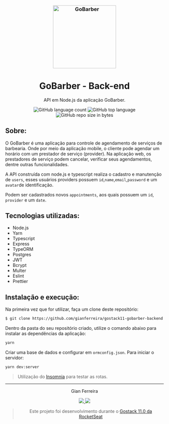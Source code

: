 <h3 align="center">
  <img alt="GoBarber" src="https://github.com/gianferreira/gostack11-gobarber-backend/blob/master/readme-logo.png" width="200px"/>
</h3>

<h1 align="center">
  GoBarber - Back-end
</h1>

<p align="center">API em Node.js da aplicação GoBarber.</p>

<p align="center">
  <img alt="GitHub language count" src="https://img.shields.io/github/languages/count/gianferreira/gostack11-gobarber-backend">
  <img alt="GitHub top language" src="https://img.shields.io/github/languages/top/gianferreira/gostack11-gobarber-backend">
  <img alt="GitHub repo size in bytes" src="https://img.shields.io/github/repo-size/gianferreira/gostack11-gobarber-backend">
</p>

## Sobre:

O GoBarber é uma aplicação para controle de agendamento de serviços de barbearia. Onde por meio da aplicação mobile, o cliente pode agendar um horário com um prestador de serviço (provider). Na aplicação web, os prestadores de serviço podem cancelar, verificar seus agendamentos, dentre outras funcionalidades.

A API construída com node.js e typescript realiza o cadastro e manutenção de `users`, esses usuários providers possuem `id`,`name`,`email`,`password` e um `avatar`de identificação.

Podem ser cadastrados novos `appointments`, aos quais possuem um `id`, `provider` e um `date`.

## Tecnologias utilizadas:

- Node.js
- Yarn
- Typescript
- Express
- TypeORM
- Postgres
- JWT
- Bcrypt
- Multer
- Eslint
- Prettier

## Instalação e execução:

Na primeira vez que for utilizar, faça um clone deste repositório:

```bash
$ git clone https://github.com/gianferreira/gostack11-gobarber-backend
```

Dentro da pasta do seu repositório criado, utilize o comando abaixo para instalar as dependências da aplicação:

```bash
yarn
```

Criar uma base de dados e configurar em `ormconfig.json`.
Para iniciar o servidor:

```bash
yarn dev:server
```

> Utilização do [Insomnia](https://insomnia.rest/download/) para testar as rotas.

---

<p align="center"> Gian Ferreira </p>
<p align="center">
  <a alt="Gian Ferreira" href="https://www.linkedin.com/in/gian-ferreira-7750a9179/">
    <img src="https://img.shields.io/badge/LinkedIn-Gian_Ferreira-7750a9179?logo=linkedin"/>
  </a>
  <a alt="Gian Ferreira" href="https://github.com/gianferreira">
    <img src="https://img.shields.io/badge/Gian_Ferreira-GitHub-000?logo=github"/>
  </a>
</p>

<blockquote align="center">
  Este projeto foi desenvolvimento durante o
    <a href="https://rocketseat.com.br/gostack">
      Gostack 11.0 da RocketSeat
    </a>
</blockquote>

